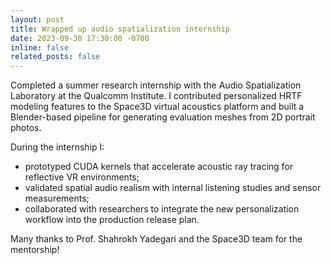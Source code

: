 ```yaml
---
layout: post
title: Wrapped up audio spatialization internship
date: 2023-09-30 17:30:00 -0700
inline: false
related_posts: false
---
```


Completed a summer research internship with the Audio Spatialization Laboratory at the Qualcomm Institute. I contributed personalized HRTF modeling features to the Space3D virtual acoustics platform and built a Blender-based pipeline for generating evaluation meshes from 2D portrait photos.

During the internship I:

- prototyped CUDA kernels that accelerate acoustic ray tracing for reflective VR environments;
- validated spatial audio realism with internal listening studies and sensor measurements;
- collaborated with researchers to integrate the new personalization workflow into the production release plan.

Many thanks to Prof. Shahrokh Yadegari and the Space3D team for the mentorship!
